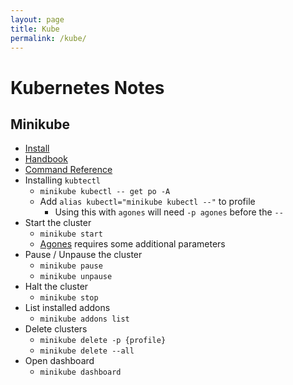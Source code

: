 ```yaml
---
layout: page
title: Kube
permalink: /kube/
---
```


# Kubernetes Notes

## Minikube

* [Install](https://minikube.sigs.k8s.io/docs/start/)
* [Handbook](https://minikube.sigs.k8s.io/docs/handbook/)
* [Command Reference](https://minikube.sigs.k8s.io/docs/commands/)
* Installing `kubtectl`
  * `minikube kubectl -- get po -A`
  * Add `alias kubectl="minikube kubectl --"` to profile
      * Using this with `agones` will need `-p agones` before the `--`
* Start the cluster
  * `minikube start`
  * [Agones](/agones) requires some additional parameters
* Pause / Unpause the cluster
  * `minikube pause`
  * `minikube unpause`
* Halt the cluster
  * `minikube stop`
* List installed addons
  * `minikube addons list`
* Delete clusters
  * `minikube delete -p {profile}`
  * `minikube delete --all`
* Open dashboard
  * `minikube dashboard`
